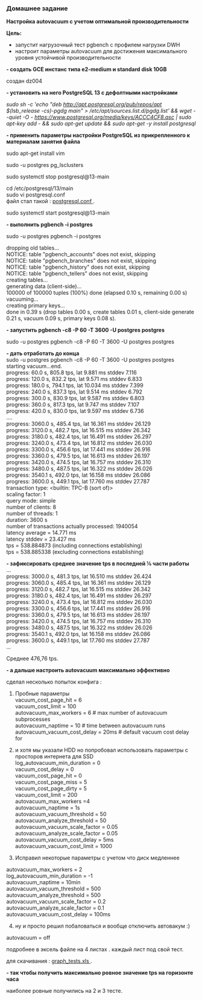 ### Домашнее задание ###

**Настройка autovacuum с учетом оптимальной производительности**  

**Цель:**   
- запустит нагрузочный тест pgbench с профилем нагрузки DWH  
- настроит параметры autovacuum для достижения максимального уровня устойчивой производительности  


**- создать GCE инстанс типа e2-medium и standard disk 10GB**

 создан dz004  
 
**- установить на него PostgreSQL 13 с дефолтными настройками**

*sudo sh -c 'echo "deb http://apt.postgresql.org/pub/repos/apt $(lsb_release -cs)-pgdg main" > /etc/apt/sources.list.d/pgdg.list' && wget --quiet -O - https://www.postgresql.org/media/keys/ACCC4CF8.asc | sudo apt-key add - && sudo apt-get update && sudo apt-get -y install postgresql*    

**- применить параметры настройки PostgreSQL из прикрепленного к материалам занятия файла**  

sudo apt-get install vim  

sudo -u postgres pg_lsclusters    

sudo systemctl stop postgresql@13-main    

cd /etc/postgresql/13/main  
sudo vi postgresql.conf  
файл стал такой : [postgresql.conf ](postgresql.conf ).  

sudo systemctl start postgresql@13-main   


**- выполнить pgbench -i postgres**

sudo -u postgres pgbench -i postgres  

dropping old tables...  
NOTICE:  table "pgbench_accounts" does not exist, skipping  
NOTICE:  table "pgbench_branches" does not exist, skipping  
NOTICE:  table "pgbench_history" does not exist, skipping  
NOTICE:  table "pgbench_tellers" does not exist, skipping  
creating tables...  
generating data (client-side)...  
100000 of 100000 tuples (100%) done (elapsed 0.10 s, remaining 0.00 s)  
vacuuming...  
creating primary keys...  
done in 0.39 s (drop tables 0.00 s, create tables 0.01 s, client-side generate 0.21 s, vacuum 0.09 s, primary keys 0.08 s).  



**- запустить pgbench -c8 -P 60 -T 3600 -U postgres postgres**  

sudo -u postgres pgbench -c8 -P 60 -T 3600 -U postgres postgres

**- дать отработать до конца**  
 sudo -u postgres pgbench -c8 -P 60 -T 3600 -U postgres postgres  
starting vacuum...end.  
progress: 60.0 s, 805.8 tps, lat 9.881 ms stddev 7.116  
progress: 120.0 s, 832.2 tps, lat 9.571 ms stddev 6.833  
progress: 180.0 s, 794.1 tps, lat 10.034 ms stddev 7.399  
progress: 240.0 s, 837.3 tps, lat 9.514 ms stddev 6.792  
progress: 300.0 s, 830.9 tps, lat 9.587 ms stddev 6.803  
progress: 360.0 s, 817.3 tps, lat 9.747 ms stddev 7.107  
progress: 420.0 s, 830.0 tps, lat 9.597 ms stddev 6.736  
....  
progress: 3060.0 s, 485.4 tps, lat 16.361 ms stddev 26.129  
progress: 3120.0 s, 482.7 tps, lat 16.515 ms stddev 26.342  
progress: 3180.0 s, 482.4 tps, lat 16.491 ms stddev 26.297  
progress: 3240.0 s, 473.4 tps, lat 16.812 ms stddev 26.030  
progress: 3300.0 s, 456.6 tps, lat 17.441 ms stddev 26.916  
progress: 3360.0 s, 479.5 tps, lat 16.613 ms stddev 26.197  
progress: 3420.0 s, 474.5 tps, lat 16.757 ms stddev 26.310  
progress: 3480.0 s, 487.5 tps, lat 16.322 ms stddev 26.026  
progress: 3540.1 s, 492.0 tps, lat 16.158 ms stddev 26.086  
progress: 3600.0 s, 449.1 tps, lat 17.760 ms stddev 27.787  
transaction type: <builtin: TPC-B (sort of)>  
scaling factor: 1  
query mode: simple  
number of clients: 8  
number of threads: 1  
duration: 3600 s  
number of transactions actually processed: 1940054  
latency average = 14.771 ms  
latency stddev = 23.427 ms  
tps = 538.884873 (including connections establishing)  
tps = 538.885338 (excluding connections establishing)  
 

**- зафиксировать среднее значение tps в последней ⅙ части работы**  
...  
progress: 3000.0 s, 481.3 tps, lat 16.510 ms stddev 26.424  
progress: 3060.0 s, 485.4 tps, lat 16.361 ms stddev 26.129  
progress: 3120.0 s, 482.7 tps, lat 16.515 ms stddev 26.342  
progress: 3180.0 s, 482.4 tps, lat 16.491 ms stddev 26.297  
progress: 3240.0 s, 473.4 tps, lat 16.812 ms stddev 26.030  
progress: 3300.0 s, 456.6 tps, lat 17.441 ms stddev 26.916  
progress: 3360.0 s, 479.5 tps, lat 16.613 ms stddev 26.197  
progress: 3420.0 s, 474.5 tps, lat 16.757 ms stddev 26.310  
progress: 3480.0 s, 487.5 tps, lat 16.322 ms stddev 26.026  
progress: 3540.1 s, 492.0 tps, lat 16.158 ms stddev 26.086  
progress: 3600.0 s, 449.1 tps, lat 17.760 ms stddev 27.787  
...

Среднее 476,76 tps.  

**- а дальше настроить autovacuum максимально эффективно**  

сделал несколько попыток конфига :   
1. Пробные параметры  
vacuum_cost_page_hit = 6  
vacuum_cost_limit = 100  
autovacuum_max_workers = 6              # max number of autovacuum subprocesses  
autovacuum_naptime = 10         # time between autovacuum runs  
autovacuum_vacuum_cost_delay = 20ms     # default vacuum cost delay for  

2. и хотя мы указали HDD но попробовал использовать параметры с просторов интернета для SSD  
log_autovacuum_min_duration = 0  
vacuum_cost_delay = 0  
vacuum_cost_page_hit = 0  
vacuum_cost_page_miss = 5  
vacuum_cost_page_dirty = 5  
vacuum_cost_limit = 200  
autovacuum_max_workers =4  
autovacuum_naptime = 1s  
autovacuum_vacuum_threshold = 50  
autovacuum_analyze_threshold = 50  
autovacuum_vacuum_scale_factor = 0.05   
autovacuum_analyze_scale_factor = 0.05  
autovacuum_vacuum_cost_delay = 5ms  
autovacuum_vacuum_cost_limit = 1000  

3. Исправил некоторые параметры с учетом что диск медленнее

autovacuum_max_workers = 2  
log_autovacuum_min_duration = -1  
autovacuum_naptime = 10min  
autovacuum_vacuum_threshold = 500  
autovacuum_analyze_threshold = 500  
autovacuum_vacuum_scale_factor = 0.2  
autovacuum_analyze_scale_factor = 0.1  
autovacuum_vacuum_cost_delay = 100ms  

4. ну и просто решил побаловаться и вообще отключить автовакум :)   

autovacuum = off  

подробнее в эксель файле на 4 листах . каждый лист под свой тест.  

для скачивания : 
 [graph_tests.xls ](https://github.com/intellicomru/OTUS/blob/main/graph_tests.xls?raw=true).    
 
**- так чтобы получить максимально ровное значение tps на горизонте часа** 

наиболее ровные получились на 2 и 3 тесте.   
